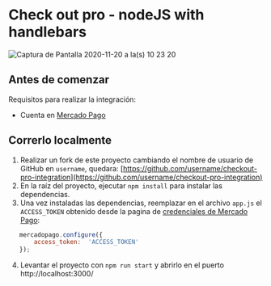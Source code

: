 # Check out pro - nodeJS with handlebars

![Captura de Pantalla 2020-11-20 a la(s) 10 23 20](https://user-images.githubusercontent.com/35022704/99804910-7a8ae880-2b1a-11eb-8316-567b1dcf7fe2.png)

## Antes de comenzar

Requisitos para realizar la integración:

 - Cuenta en [Mercado Pago](www.mercadopago.com.ar)

## Correrlo localmente

 1. Realizar un fork de este proyecto cambiando el nombre de usuario de GitHub en  `username`, quedara:  [https://github.com/username/checkout-pro-integration](https://github.com/username/checkout-pro-integration)
 2. En la raíz del proyecto, ejecutar `npm install` para instalar las dependencias.
 3. Una vez instaladas las dependencias, reemplazar en el archivo `app.js` el `ACCESS_TOKEN` obtenido desde la pagina de [credenciales de Mercado Pago](https://www.mercadopago.com.ar/developers/panel/credentials):
 
 ```javascript
    mercadopago.configure({
	    access_token:  'ACCESS_TOKEN'
    });
```
    
    
    
4. Levantar el proyecto con `npm run start` y abrirlo en el puerto http://localhost:3000/
